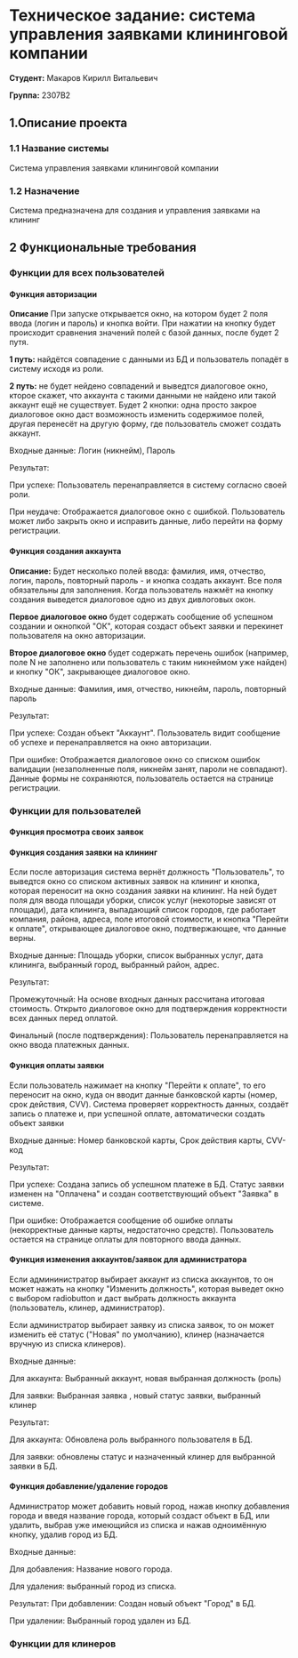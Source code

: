 # Техническое задание: система управления заявками клининговой компании

**Студент:** Макаров Кирилл Витальевич

**Группа:** 2307В2

## 1.Описание проекта
### 1.1 Название системы
Система управления заявками клининговой компании
### 1.2 Назначение
Система предназначена для создания и управления заявками на клининг

## 2 Функциональные требования
### Функции для всех пользователей
#### Функция авторизации
 **Описание** При запуске открывается окно, на котором будет 2 поля ввода (логин и пароль) и кнопка войти.
При нажатии на кнопку будет происходит сравнения значений полей с базой данных, после будет 2 путя.

  **1 путь:** найдётся совпадение с данными из БД и пользователь попадёт в систему исходя из роли.

  **2 путь:** не будет нейдено совпадений и выведтся диалоговое окно, кторое скажет, что аккаунта с такими данными не найдено или такой аккаунт ещё не существует. Будет 2 кнопки: одна просто закрое диалоговое окно даст возможность изменить содержимое полей, другая перенесёт на другую форму, где пользователь сможет создать аккаунт.

Входные данные: Логин (никнейм), Пароль

Результат:

При успехе: Пользователь перенаправляется в систему согласно своей роли. 

При неудаче: Отображается диалоговое окно с ошибкой. Пользователь может либо закрыть окно и исправить данные, либо перейти на форму регистрации.

#### Функция создания аккаунта
**Описание:** Будет несколько полей ввода: фамилия, имя, отчество, логин, пароль, повторный пароль - и кнопка создать аккаунт.
Все поля обязательны для заполнения. Когда пользователь нажмёт на кнопку создания выведется диалоговое одно из двух дивлоговых окон.

**Первое диалоговое окно** будет содержать сообщение об успешном создании и окнопкой "ОК", которая создаст объект заявки и перекинет пользователя на окно авторизации.
  
  **Второе диалоговое окно** будет содержать перечень ошибок (например, поле N не заполнено или пользователь с таким никнеймом уже найден) и кнопку "ОК", закрывающее диалоговое окно.


  Входные данные: Фамилия, имя, отчество, никнейм, пароль, повторный пароль

Результат:

При успехе: Создан объект "Аккаунт". Пользователь видит сообщение об успехе и перенаправляется на окно авторизации.

При ошибке: Отображается диалоговое окно со списком ошибок валидации (незаполненные поля, никнейм занят, пароли не совпадают). Данные формы не сохраняются, пользователь остается на странице регистрации.
### Функции для пользователей
#### Функция просмотра своих заявок
#### Функция создания заявки на клининг 
  Если после авторизация система вернёт должность "Пользователь", то выведтся окно со списком активных заявок на клининг и кнопка, которая переносит на окно создания заявки на клининг.
  На ней будет поля для ввода площади уборки, список услуг (некоторые зависят от площади), дата клининга, выпадающий список городов, где работает компания, района, адреса, поле итоговой стоимости, и кнопка "Перейти к оплате", открывающее диалоговое окно, подтвержающее, что данные верны.

Входные данные: Площадь уборки, список выбранных услуг, дата клининга, выбранный город, выбранный район, адрес.

Результат:

Промежуточный: На основе входных данных рассчитана итоговая стоимость. Открыто диалоговое окно для подтверждения корректности всех данных перед оплатой.

Финальный (после подтверждения): Пользователь перенаправляется на окно ввода платежных данных.
  #### Функция оплаты заявки
  Если пользователь нажимает на кнопку "Перейти к оплате", то его переносит на окно, куда он вводит данные
банковской карты (номер, срок действия, CVV). Система проверяет корректность данных, создаёт запись о платеже и, при успешной оплате, автоматически создать объект заявки

Входные данные: Номер банковской карты, Срок действия карты, CVV-код

Результат:

При успехе: Создана запись об успешном платеже в БД. Статус заявки изменен на "Оплачена" и создан соответствующий объект "Заявка" в системе.

При ошибке: Отображается сообщение об ошибке оплаты (некорректные данные карты, недостаточно средств). Пользователь остается на странице оплаты для повторного ввода данных.

  
#### Функция изменения аккаунтов/заявок для администратора
Если админинистратор выбирает аккаунт из списка аккаунтов, то он может нажать на кнопку "Изменить должность", которая выведет окно с выбором radiobutton и даст выбрать должность аккаунта (пользователь, клинер, администратор).
  
 Если администратор выбирает заявку из списка заявок, то он может изменить её статус ("Новая" по умолчанию), клинер (назначается вручную из списка клинеров).

 Входные данные:

Для аккаунта: Выбранный аккаунт, новая выбранная должность (роль)

Для заявки: Выбранная заявка , новый статус заявки, выбранный клинер 

Результат:

Для аккаунта: Обновлена роль выбранного пользователя в БД.

Для заявки: обновлены статус и назначенный клинер для выбранной заявки в БД.

#### Функция добавление/удаление городов
Администратор может добавить новый город, нажав кнопку добавления города и введя название города, который создаст объект в БД, или удалить, выбрав уже имеющийся из списка и нажав одноимённую кнопку, удалив город из БД.

Входные данные:

Для добавления: Название нового города.

Для удаления: выбранный город из списка.

Результат:
При добавлении: Создан новый объект "Город" в БД.

При удалении: Выбранный город удален из БД.
### Функции для клинеров